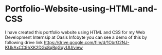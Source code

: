 # Portfolio-Website-using-HTML-and-CSS
I have created this portfolio website using HTML and CSS for my Web Development Internsip at Oasis Infobyte
you can see a demo of this by following drive link
https://drive.google.com/file/d/1ObrG2NJ-KUkAxCC9hXK2DGx8qRqGqyUU/view
